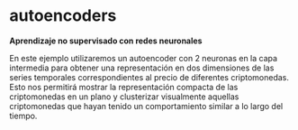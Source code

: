 # autoencoders
<b>Aprendizaje no supervisado con redes neuronales</b>

En este ejemplo utilizaremos un autoencoder con 2 neuronas en la capa intermedia para obtener una representación en dos dimensiones de las series temporales correspondientes al precio de diferentes criptomonedas. Esto nos permitirá mostrar la representación compacta de las criptomonedas en un plano y clusterizar visualmente aquellas criptomonedas que hayan tenido un comportamiento similar a lo largo del tiempo.
